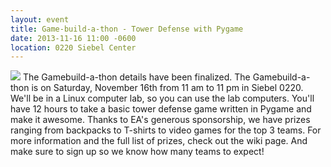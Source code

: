 ```yaml
---
layout: event
title: Game-build-a-thon - Tower Defense with Pygame
date: 2013-11-16 11:00 -0600
location: 0220 Siebel Center
---
```


<img src="{{ site.url }}/img/flyer.png" class="small" />
The Gamebuild-a-thon details have been finalized. The Gamebuild-a-thon is on Saturday, November 16th from 11 am to 11 pm in Siebel 0220. We'll be in a Linux computer lab, so you can use the lab computers. You'll have 12 hours to take a basic tower defense game written in Pygame and make it awesome. Thanks to EA's generous sponsorship, we have prizes ranging from backpacks to T-shirts to video games for the top 3 teams. For more information and the full list of prizes, check out the wiki page. And make sure to sign up so we know how many teams to expect!
